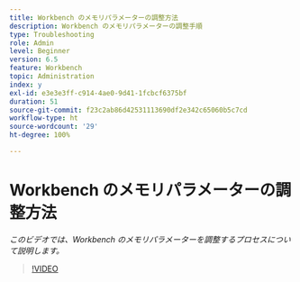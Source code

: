 ```yaml
---
title: Workbench のメモリパラメーターの調整方法
description: Workbench のメモリパラメーターの調整手順
type: Troubleshooting
role: Admin
level: Beginner
version: 6.5
feature: Workbench
topic: Administration
index: y
exl-id: e3e3e3ff-c914-4ae0-9d41-1fcbcf6375bf
duration: 51
source-git-commit: f23c2ab86d42531113690df2e342c65060b5c7cd
workflow-type: ht
source-wordcount: '29'
ht-degree: 100%

---
```


# Workbench のメモリパラメーターの調整方法

*このビデオでは、Workbench のメモリパラメーターを調整するプロセスについて説明します。*

>[!VIDEO](https://video.tv.adobe.com/v/335509?quality=12&learn=on)
